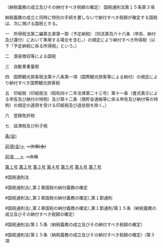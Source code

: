 （納税義務の成立及びその納付すべき税額の確定）
国税通則法第１５条第３項

納税義務の成立と同時に特別の手続を要しないで納付すべき税額が確定する国税は、次に掲げる国税とする。

一　所得税法第二編第五章第一節（予定納税）（同法第百六十六条（申告、納付及び還付）において準用する場合を含む。）の規定により納付すべき所得税（以下「予定納税に係る所得税」という。）

二　源泉徴収等による国税

三　自動車重量税

四　国際観光旅客税法第十八条第一項（国際観光旅客等による納付）の規定により納付すべき国際観光旅客税

五　印紙税（印紙税法（昭和四十二年法律第二十三号）第十一条（書式表示による申告及び納付の特例）及び第十二条（預貯金通帳等に係る申告及び納付等の特例）の規定の適用を受ける印紙税及び過怠税を除く。）

六　登録免許税

七　延滞税及び利子税

[条(全)](国税通則法＿＿＿＿＿第１５条_.md)

[前項(全)←](国税通則法＿＿＿＿＿第１５条第２項_.md)  ~~→次項(全)~~

[前項 　 ←](国税通則法＿＿＿＿＿第１５条第２項.md)  ~~→次項~~

[第１号](国税通則法＿＿＿＿＿第１５条第３項第１号.md)  [第２号](国税通則法＿＿＿＿＿第１５条第３項第２号.md)  [第３号](国税通則法＿＿＿＿＿第１５条第３項第３号.md)  [第４号](国税通則法＿＿＿＿＿第１５条第３項第４号.md)  [第５号](国税通則法＿＿＿＿＿第１５条第３項第５号.md)  [第６号](国税通則法＿＿＿＿＿第１５条第３項第６号.md)  [第７号](国税通則法＿＿＿＿＿第１５条第３項第７号.md)  

#国税通則法

#国税通則法/_第２章国税の納付義務の確定

#国税通則法/_第２章国税の納付義務の確定/_第１節通則

#国税通則法/_第２章国税の納付義務の確定/_第１節通則/第１５条（納税義務の成立及びその納付すべき税額の確定）

#国税通則法/第１５条（納税義務の成立及びその納付すべき税額の確定）

#国税通則法/第１５条（納税義務の成立及びその納付すべき税額の確定）/第３項

